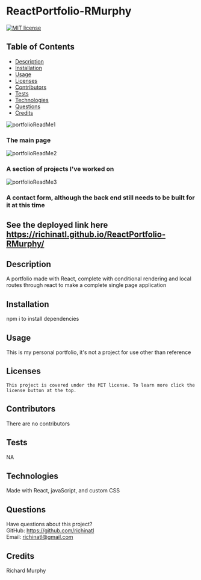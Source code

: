 # ReactPortfolio-RMurphy

[![MIT license](https://img.shields.io/badge/License-MIT-blue.svg)](https://lbesson.mit-license.org/)

## Table of Contents

- [Description](#description)
- [Installation](#installation)
- [Usage](#usage)
- [Licenses](#licenses)
- [Contributors](#contributors)
- [Tests](#tests)
- [Technologies](#technologies)
- [Questions](#questions)
- [Credits](#credits)



![portfolioReadMe1](https://user-images.githubusercontent.com/95508564/171330567-8cd011ec-bd8e-4e5f-819a-dd701bf2f72f.png)
### The main page

![portfolioReadMe2](https://user-images.githubusercontent.com/95508564/171330589-0ab9594c-2283-447f-b271-360fb9f9528e.png)
### A section of projects I've worked on

![portfolioReadMe3](https://user-images.githubusercontent.com/95508564/171330624-464fb6bd-6a6a-46bc-9203-065b3a7d0b0c.png)
### A contact form, although the back end still needs to be built for it at this time



## See the deployed link here https://richinatl.github.io/ReactPortfolio-RMurphy/



## Description

A portfolio made with React, complete with conditional rendering and local routes through react to make a complete single page application

## Installation

npm i to install dependencies

## Usage

This is my personal portfolio, it's not a project for use other than reference

## Licenses

    This project is covered under the MIT license. To learn more click the license button at the top.

## Contributors

There are no contributors

## Tests

NA

## Technologies

Made with React, javaScript, and custom CSS

## Questions

Have questions about this project?  
 GitHub: https://github.com/richinatl  
 Email: richinatl@gmail.com

## Credits

Richard Murphy
